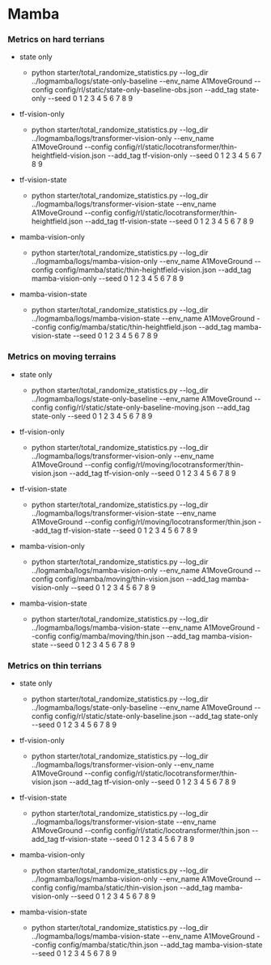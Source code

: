 # Mamba

### Metrics on hard terrians

- state only

  - python starter/total_randomize_statistics.py   --log_dir ../logmamba/logs/state-only-baseline --env_name A1MoveGround --config config/rl/static/state-only-baseline-obs.json --add_tag state-only --seed 0 1 2 3 4 5 6 7 8 9
- tf-vision-only

  - python starter/total_randomize_statistics.py  --log_dir ../logmamba/logs/transformer-vision-only     --env_name A1MoveGround --config config/rl/static/locotransformer/thin-heightfield-vision.json --add_tag tf-vision-only --seed 0 1 2 3 4 5 6 7 8 9
- tf-vision-state

  - python starter/total_randomize_statistics.py  --log_dir ../logmamba/logs/transformer-vision-state     --env_name A1MoveGround --config config/rl/static/locotransformer/thin-heightfield.json --add_tag tf-vision-state --seed 0 1 2 3 4 5 6 7 8 9
- mamba-vision-only

  - python starter/total_randomize_statistics.py  --log_dir ../logmamba/logs/mamba-vision-only     --env_name A1MoveGround --config config/mamba/static/thin-heightfield-vision.json --add_tag mamba-vision-only --seed 0 1 2 3 4 5 6 7 8 9
- mamba-vision-state

  - python starter/total_randomize_statistics.py  --log_dir ../logmamba/logs/mamba-vision-state     --env_name A1MoveGround --config config/mamba/static/thin-heightfield.json --add_tag mamba-vision-state --seed 0 1 2 3 4 5 6 7 8 9

### Metrics on moving terrains

- state only

  - python starter/total_randomize_statistics.py   --log_dir ../logmamba/logs/state-only-baseline --env_name A1MoveGround --config config/rl/static/state-only-baseline-moving.json --add_tag state-only --seed 0 1 2 3 4 5 6 7 8 9

- tf-vision-only 

  - python starter/total_randomize_statistics.py  --log_dir ../logmamba/logs/transformer-vision-only  --env_name A1MoveGround --config config/rl/moving/locotransformer/thin-vision.json --add_tag tf-vision-only --seed 0 1 2 3 4 5 6 7 8 9

- tf-vision-state

  - python starter/total_randomize_statistics.py  --log_dir ../logmamba/logs/transformer-vision-state     --env_name A1MoveGround --config config/rl/moving/locotransformer/thin.json --add_tag tf-vision-state --seed 0 1 2 3 4 5 6 7 8 9

- mamba-vision-only
  - python starter/total_randomize_statistics.py  --log_dir ../logmamba/logs/mamba-vision-only     --env_name A1MoveGround --config config/mamba/moving/thin-vision.json --add_tag mamba-vision-only --seed 0 1 2 3 4 5 6 7 8 9

- mamba-vision-state

  - python starter/total_randomize_statistics.py  --log_dir ../logmamba/logs/mamba-vision-state     --env_name A1MoveGround --config config/mamba/moving/thin.json --add_tag mamba-vision-state --seed 0 1 2 3 4 5 6 7 8 9

### Metrics on thin terrians

- state only

  - python starter/total_randomize_statistics.py   --log_dir ../logmamba/logs/state-only-baseline --env_name A1MoveGround --config config/rl/static/state-only-baseline.json --add_tag state-only --seed 0 1 2 3 4 5 6 7 8 9

- tf-vision-only

  - python starter/total_randomize_statistics.py  --log_dir ../logmamba/logs/transformer-vision-only     --env_name A1MoveGround --config config/rl/static/locotransformer/thin-vision.json --add_tag tf-vision-only --seed 0 1 2 3 4 5 6 7 8 9
- tf-vision-state

  - python starter/total_randomize_statistics.py  --log_dir ../logmamba/logs/transformer-vision-state     --env_name A1MoveGround --config config/rl/static/locotransformer/thin.json --add_tag tf-vision-state --seed 0 1 2 3 4 5 6 7 8 9
- mamba-vision-only

  - python starter/total_randomize_statistics.py  --log_dir ../logmamba/logs/mamba-vision-only     --env_name A1MoveGround --config config/mamba/static/thin-vision.json --add_tag mamba-vision-only --seed 0 1 2 3 4 5 6 7 8 9
- mamba-vision-state

  - python starter/total_randomize_statistics.py  --log_dir ../logmamba/logs/mamba-vision-state     --env_name A1MoveGround --config config/mamba/static/thin.json --add_tag mamba-vision-state --seed 0 1 2 3 4 5 6 7 8 9
